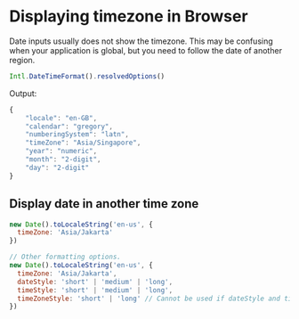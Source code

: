 # Displaying timezone in Browser

Date inputs usually does not show the timezone. This may be confusing when your application is global, but you need to follow the date of another region.

```js
Intl.DateTimeFormat().resolvedOptions()
```

Output:
```js
{
    "locale": "en-GB",
    "calendar": "gregory",
    "numberingSystem": "latn",
    "timeZone": "Asia/Singapore",
    "year": "numeric",
    "month": "2-digit",
    "day": "2-digit"
}
```

## Display date in another time zone

```js
new Date().toLocaleString('en-us', { 
  timeZone: 'Asia/Jakarta'
})

// Other formatting options.
new Date().toLocaleString('en-us', { 
  timeZone: 'Asia/Jakarta',
  dateStyle: 'short' | 'medium' | 'long',
  timeStyle: 'short' | 'medium' | 'long',
  timeZoneStyle: 'short' | 'long' // Cannot be used if dateStyle and timeStyle is set.
})
```
